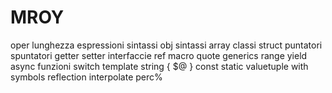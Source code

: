
# MROY

oper lunghezza
espressioni
sintassi obj
sintassi array
classi
struct
puntatori
spuntatori
getter
setter
interfaccie
ref
macro
quote
generics
range
yield
async
funzioni
switch
template string { $@ }
const
static
valuetuple
with
symbols
reflection
interpolate
perc%